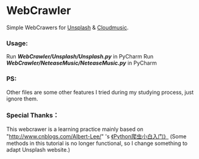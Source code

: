 # WebCrawler
Simple WebCrawers for [Unsplash](https://unsplash.com/) & [Cloudmusic](http://music.163.com/).

### Usage: 
Run ***WebCrawler/Unsplash/Unsplash.py*** in PyCharm
Run ***WebCrawler/NeteaseMusic/NeteaseMusic.py*** in PyCharm

### PS: 
Other files are some other features I tried during my studying process, just ignore them.

### Special Thanks： 
This webcrawer is a learning practice mainly based on "http://www.cnblogs.com/Albert-Lee/" 's [《Python爬虫小白入门》](http://www.cnblogs.com/Albert-Lee/p/6226699.html)
(Some methods in this tutorial is no longer functional, so I change something to adapt Unsplash website.)
